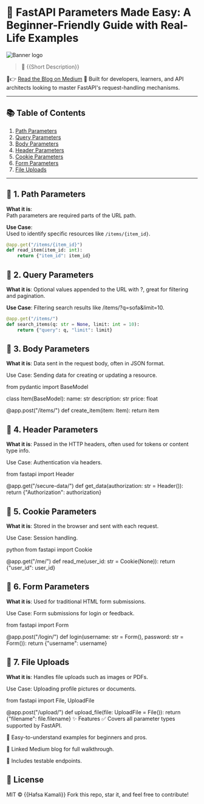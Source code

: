 # 🚀 FastAPI Parameters Made Easy: A Beginner-Friendly Guide with Real-Life Examples

![Banner logo](https://gpttutorpro.com/wp-content/uploads/2024/02/a-professor-robot-is-teaching-a-tutorial-with-the-title-fastapi-basics-path-parameters-query-parameters-and-request-body-in-a-boardroom.jpeg)
> 📖 {{Short Description}}

🔗👉 [Read the Blog on Medium](https://medium.com/@hafsakamali362/fastapi-parameters-made-easy-a-beginner-friendly-guide-with-real-life-examples-9016d782d523) 
📁 Built for developers, learners, and API architects looking to master FastAPI's request-handling mechanisms.

---

## 📚 Table of Contents

1. [Path Parameters](#-1-path-parameters)
2. [Query Parameters](#-2-query-parameters)
3. [Body Parameters](#-3-body-parameters)
4. [Header Parameters](#-4-header-parameters)
5. [Cookie Parameters](#-5-cookie-parameters)
6. [Form Parameters](#-6-form-parameters)
7. [File Uploads](#-7-file-uploads)

---

## 🔹 1. Path Parameters

**What it is**:  
Path parameters are required parts of the URL path.

**Use Case**:  
Used to identify specific resources like `/items/{item_id}`.

```python
@app.get("/items/{item_id}")
def read_item(item_id: int):
    return {"item_id": item_id}
````

## 🔹 2. Query Parameters
**What it is**:
Optional values appended to the URL with ?, great for filtering and pagination.

**Use Case**:
Filtering search results like /items/?q=sofa&limit=10.

````python
@app.get("/items/")
def search_items(q: str = None, limit: int = 10):
    return {"query": q, "limit": limit}

````
## 🔹 3. Body Parameters
**What it is**:
Data sent in the request body, often in JSON format.

Use Case:
Sending data for creating or updating a resource.

from pydantic import BaseModel

class Item(BaseModel):
    name: str
    description: str
    price: float

@app.post("/items/")
def create_item(item: Item):
    return item
    
## 🔹 4. Header Parameters
**What it is**:
Passed in the HTTP headers, often used for tokens or content type info.

Use Case:
Authentication via headers.

from fastapi import Header

@app.get("/secure-data/")
def get_data(authorization: str = Header()):
    return {"Authorization": authorization}
## 🔹 5. Cookie Parameters
**What it is**:
Stored in the browser and sent with each request.

Use Case:
Session handling.

python
from fastapi import Cookie

@app.get("/me/")
def read_me(user_id: str = Cookie(None)):
    return {"user_id": user_id}
## 🔹 6. Form Parameters
**What it is**:
Used for traditional HTML form submissions.

Use Case:
Form submissions for login or feedback.

from fastapi import Form

@app.post("/login/")
def login(username: str = Form(), password: str = Form()):
    return {"username": username}

    
## 🔹 7. File Uploads
**What it is**:
Handles file uploads such as images or PDFs.

Use Case:
Uploading profile pictures or documents.

from fastapi import File, UploadFile

@app.post("/upload/")
def upload_file(file: UploadFile = File()):
    return {"filename": file.filename}
✨ Features
✅ Covers all parameter types supported by FastAPI.

🧠 Easy-to-understand examples for beginners and pros.

📘 Linked Medium blog for full walkthrough.

🧪 Includes testable endpoints.

## 📎 License
MIT © {{Hafsa Kamali}}
Fork this repo, star it, and feel free to contribute! 
